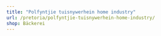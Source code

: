 ```yaml
---
title: "Polfyntjie tuisnywerhein home industry"
url: /pretoria/polfyntjie-tuisnywerhein-home-industry/
shop: Bäckerei
---
```

